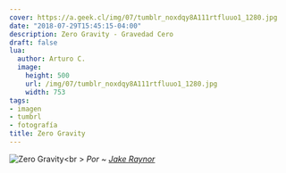 ```yaml
---
cover: https://a.geek.cl/img/07/tumblr_noxdqy8A111rtfluuo1_1280.jpg
date: "2018-07-29T15:45:15-04:00"
description: Zero Gravity - Gravedad Cero
draft: false
lua:
  author: Arturo C.
  image:
    height: 500
    url: /img/07/tumblr_noxdqy8A111rtfluuo1_1280.jpg
    width: 753
tags:
- imagen
- tumbrl
- fotografía
title: Zero Gravity
---
```


![Zero Gravity](/img/07/tumblr_noxdqy8A111rtfluuo1_1280.jpg#c)<br \>
<cite>Por ~ [Jake Raynor](http://jakeraynor.tumblr.com/post/119882598966/zero-gravity)</cite>

